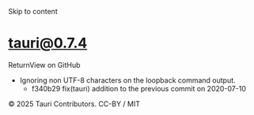 Skip to content
# tauri@0.7.4
ReturnView on GitHub
  * Ignoring non UTF-8 characters on the loopback command output. 
    * f340b29 fix(tauri) addition to the previous commit on 2020-07-10


© 2025 Tauri Contributors. CC-BY / MIT
